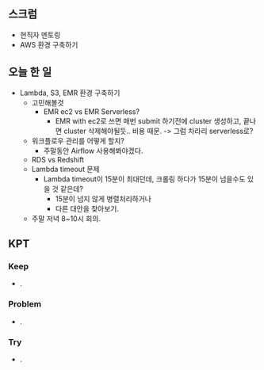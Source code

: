 ## 스크럼

- 현직자 멘토링
- AWS 환경 구축하기

## 오늘 한 일

- Lambda, S3, EMR 환경 구축하기
  - 고민해볼것
    - EMR ec2 vs EMR Serverless?
      - EMR with ec2로 쓰면 매번 submit 하기전에 cluster 생성하고, 끝나면 cluster 삭제해야될듯.. 비용 때문. -> 그럼 차라리 serverless로?
  - 워크플로우 관리를 어떻게 할지?
    - 주말동안 Airflow 사용해봐야겠다.
  - RDS vs Redshift
  - Lambda timeout 문제
    - Lambda timeout이 15분이 최대던데, 크롤링 하다가 15분이 넘을수도 있을 것 같은데?
      - 15분이 넘지 않게 병렬처리하거나
      - 다른 대안을 찾아보기.
  - 주말 저녁 8~10시 회의.

## KPT

### Keep

- .

### Problem

- .

### Try

- .
